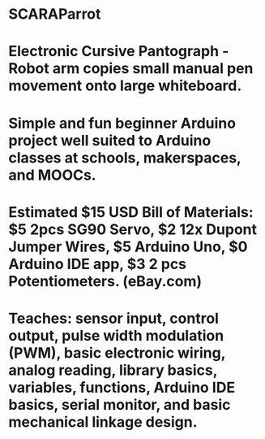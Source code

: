 # SCARAParrot
# Electronic Cursive Pantograph - Robot arm copies small manual pen movement onto large whiteboard.

# Simple and fun beginner Arduino project well suited to Arduino classes at schools, makerspaces, and MOOCs.

# Estimated $15 USD Bill of Materials: $5 2pcs SG90 Servo, $2 12x Dupont Jumper Wires, $5 Arduino Uno, $0 Arduino IDE app, $3 2 pcs Potentiometers. (eBay.com)

# Teaches: sensor input, control output, pulse width modulation (PWM), basic electronic wiring, analog reading, library basics, variables, functions, Arduino IDE basics, serial monitor, and basic mechanical linkage design.
